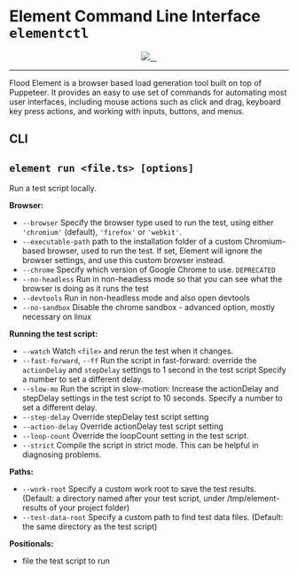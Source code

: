 # Element Command Line Interface `elementctl`

<p align="center">
  <a aria-label="Flood Logo" href="https://github.com/flood-io">
    <img src="https://img.shields.io/badge/MADE%20BY%20FLOOD-4285f4.svg?style=for-the-badge&labelColor=4285f4&logo=Flood&logoColor=FFFFFF">
  </a>
  <a aria-label="NPM version" href="https://www.npmjs.com/package/@flood/element-cli/">
    <img alt="" src="https://img.shields.io/npm/v/@flood/element-cli.svg?style=for-the-badge&labelColor=000000&color=6554C0">
  </a>
  <a aria-label="License" href="/LICENSE">
    <img alt="" src="https://img.shields.io/npm/l/@flood/element-cli.svg?style=for-the-badge&labelColor=000000">
  </a>
  <a aria-label="join us in spectrum" href="https://spectrum.chat/flood/element">
    <img alt="" src="https://img.shields.io/badge/Join%20the%20community-blueviolet.svg?style=for-the-badge&labelColor=000000">
  </a>
</p>

* * *

Flood Element is a browser based load generation tool built on top of Puppeteer. It provides an easy to use set of commands for automating most user interfaces, including mouse actions such as click and drag, keyboard key press actions, and working with inputs, buttons, and menus.

## CLI

## `element run <file.ts> [options]`

Run a test script locally.

**Browser:**

-   `--browser` Specify the browser type used to run the test, using either `'chromium'` (default), `'firefox'` or `'webkit'`.
-   `--executable-path` path to the installation folder of a custom Chromium-based browser, used to run the test. If set, Element will ignore the browser settings, and use this custom browser instead.
-   `--chrome` Specify which version of Google Chrome to use. `DEPRECATED`
-   `--no-headless` Run in non-headless mode so that you can see what the browser is doing as it runs the test
-   `--devtools` Run in non-headless mode and also open devtools
-   `--no-sandbox` Disable the chrome sandbox - advanced option, mostly necessary on linux

**Running the test script:**

-   `--watch` Watch `<file>` and rerun the test when it changes.
-   `--fast-forward`, `--ff` Run the script in fast-forward: override the `actionDelay` and `stepDelay` settings to 1 second in the test script Specify a number to set a different delay.
-   `--slow-mo` Run the script in slow-motion: Increase the actionDelay and stepDelay settings in the test script to 10 seconds. Specify a number to set a different delay.
-   `--step-delay` Override stepDelay test script setting
-   `--action-delay` Override actionDelay test script setting
-   `--loop-count` Override the loopCount setting in the test script.
-   `--strict` Compile the script in strict mode. This can be helpful in diagnosing problems.

**Paths:**

-   `--work-root` Specify a custom work root to save the test results. (Default: a directory named after your test script, under /tmp/element-results of your project folder)
-   `--test-data-root` Specify a custom path to find test data files. (Default: the same directory as the test script)

**Positionals:**

-   file the test script to run
